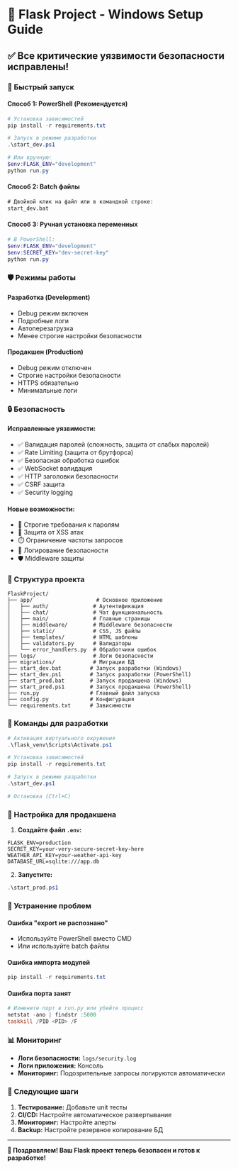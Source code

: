 # 🚀 Flask Project - Windows Setup Guide

## ✅ Все критические уязвимости безопасности исправлены!

### 🔧 Быстрый запуск

#### **Способ 1: PowerShell (Рекомендуется)**
```powershell
# Установка зависимостей
pip install -r requirements.txt

# Запуск в режиме разработки
.\start_dev.ps1

# Или вручную:
$env:FLASK_ENV="development"
python run.py
```

#### **Способ 2: Batch файлы**
```cmd
# Двойной клик на файл или в командной строке:
start_dev.bat
```

#### **Способ 3: Ручная установка переменных**
```powershell
# В PowerShell:
$env:FLASK_ENV="development"
$env:SECRET_KEY="dev-secret-key"
python run.py
```

### 🛡️ Режимы работы

#### **Разработка (Development)**
- Debug режим включен
- Подробные логи
- Автоперезагрузка
- Менее строгие настройки безопасности

#### **Продакшен (Production)**
- Debug режим отключен
- Строгие настройки безопасности
- HTTPS обязательно
- Минимальные логи

### 🔒 Безопасность

#### **Исправленные уязвимости:**
- ✅ Валидация паролей (сложность, защита от слабых паролей)
- ✅ Rate Limiting (защита от брутфорса)
- ✅ Безопасная обработка ошибок
- ✅ WebSocket валидация
- ✅ HTTP заголовки безопасности
- ✅ CSRF защита
- ✅ Security logging

#### **Новые возможности:**
- 🔐 Строгие требования к паролям
- 🚫 Защита от XSS атак
- ⏱️ Ограничение частоты запросов
- 📝 Логирование безопасности
- 🛡️ Middleware защиты

### 📁 Структура проекта

```
FlaskProject/
├── app/                    # Основное приложение
│   ├── auth/              # Аутентификация
│   ├── chat/              # Чат функциональность
│   ├── main/              # Главные страницы
│   ├── middleware/        # Middleware безопасности
│   ├── static/            # CSS, JS файлы
│   ├── templates/         # HTML шаблоны
│   ├── validators.py      # Валидаторы
│   └── error_handlers.py  # Обработчики ошибок
├── logs/                  # Логи безопасности
├── migrations/            # Миграции БД
├── start_dev.bat         # Запуск разработки (Windows)
├── start_dev.ps1         # Запуск разработки (PowerShell)
├── start_prod.bat        # Запуск продакшена (Windows)
├── start_prod.ps1        # Запуск продакшена (PowerShell)
├── run.py                # Главный файл запуска
├── config.py             # Конфигурация
└── requirements.txt      # Зависимости
```

### 🚀 Команды для разработки

```powershell
# Активация виртуального окружения
.\flask_venv\Scripts\Activate.ps1

# Установка зависимостей
pip install -r requirements.txt

# Запуск в режиме разработки
.\start_dev.ps1

# Остановка (Ctrl+C)
```

### 🔧 Настройка для продакшена

1. **Создайте файл `.env`:**
```env
FLASK_ENV=production
SECRET_KEY=your-very-secure-secret-key-here
WEATHER_API_KEY=your-weather-api-key
DATABASE_URL=sqlite:///app.db
```

2. **Запустите:**
```powershell
.\start_prod.ps1
```

### 🐛 Устранение проблем

#### **Ошибка "export не распознано"**
- Используйте PowerShell вместо CMD
- Или используйте batch файлы

#### **Ошибка импорта модулей**
```powershell
pip install -r requirements.txt
```

#### **Ошибка порта занят**
```powershell
# Измените порт в run.py или убейте процесс
netstat -ano | findstr :5000
taskkill /PID <PID> /F
```

### 📊 Мониторинг

- **Логи безопасности:** `logs/security.log`
- **Логи приложения:** Консоль
- **Мониторинг:** Подозрительные запросы логируются автоматически

### 🎯 Следующие шаги

1. **Тестирование:** Добавьте unit тесты
2. **CI/CD:** Настройте автоматическое развертывание
3. **Мониторинг:** Настройте алерты
4. **Backup:** Настройте резервное копирование БД

---

**🎉 Поздравляем! Ваш Flask проект теперь безопасен и готов к разработке!**
